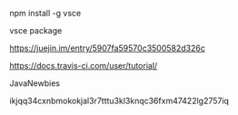 npm install -g vsce

vsce package

https://juejin.im/entry/5907fa59570c3500582d326c

https://docs.travis-ci.com/user/tutorial/


JavaNewbies

ikjqq34cxnbmokokjal3r7tttu3kl3knqc36fxm47422lg2757iq